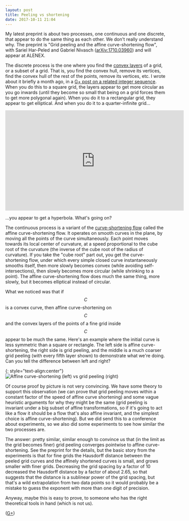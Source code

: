 ```yaml
---
layout: post
title: Peeling vs shortening
date: 2017-10-11 21:04
---
```

My latest preprint is about two processes, one continuous and one discrete, that appear to do the same thing as each other. We don't really understand why.
The preprint is "Grid peeling and the affine curve-shortening flow", with Sariel Har-Peled and Gabriel Nivasch ([arXiv:1710.03960](https://arxiv.org/abs/1710.03960)) and will appear at ALENEX.

The discrete process is the one where you find the [convex layers](https://en.wikipedia.org/wiki/Convex_layers) of a grid, or a subset of a grid. That is, you find the convex hull, remove its vertices, find the convex hull of the rest of the points, remove its vertices, etc. I wrote about it briefly a month ago, in a [G+ post on a related integer sequence](https://plus.google.com/100003628603413742554/posts/32p3w4KWLXn).
When you do this to a square grid, the layers appear to get more circular as you go inwards (until they become so small that being on a grid forces them to get more polygonal again). When you do it to a rectangular grid, they appear to get elliptical. And when you do it to a quarter-infinite grid...

<div style="text-align:center">
<iframe style="border:none" width="560" height="315" src="https://www.youtube.com/embed/rX3r8KaLHck" allowfullscreen></iframe></div>

...you appear to get a hyperbola. What's going on?

The continuous process is a variant of the [curve-shortening flow](https://en.wikipedia.org/wiki/Curve-shortening_flow) called the affine curve-shortening flow. It operates on smooth curves in the plane, by moving all the points of the curve simultaneously. Each point moves towards its local center of curvature, at a speed proportional to the cube root of the curvature (the inverse of the cube root of the radius of curvature). If you take the "cube root" part out, you get the curve-shortening flow, under which every simple closed curve instantaneously smooths itself, then more slowly becomes convex (while avoiding self-intersections), then slowly becomes more circular (while shrinking to a point). The affine curve-shortening flow does much the same thing, more slowly, but it becomes elliptical instead of circular.

What we noticed was that if $$C$$ is a convex curve, then affine curve-shortening on $$C$$ and the convex layers of the points of a fine grid inside $$C$$ appear to be much the same. Here's an example where the initial curve is less symmetric than a square or rectangle. The left side is affine curve-shortening, the right side is grid peeling, and the middle is a much coarser grid peeling (with every fifth layer shown) to demonstrate what we're doing. Can you tell the difference between left and right?

{: style="text-align:center"}
![Affine curve-shortening (left) vs grid peeling (right)]({{site.baseurl}}/assets/2017/peeling-vs-flow.png)

Of course proof by picture is not very convincing. We have some theory to support this observation (we can prove that grid peeling moves within a constant factor of the speed of affine curve shortening) and some vague heuristic arguments for why they might be the same (grid peeling is invariant under a big subset of affine transformations, so if it's going to act like a flow it should be a flow that's also affine invariant, and the simplest choice is affine curve-shortening). But we did send this to a conference about experiments, so we also did some experiments to see how similar the two processes are.

The answer: pretty similar, similar enough to convince us that (in the limit as the grid becomes finer) grid peeling converges pointwise to affine curve-shortening. See the preprint for the details, but the basic story from the experiments is that for fine grids the Hausdorff distance between the peeled grid curves and the affinely shortened curves is small, and grows smaller with finer grids. Decreasing the grid spacing by a factor of 10 decreased the Hausdorff distance by a factor of about 2.65, so that suggests that the distance is a sublinear power of the grid spacing, but that's a wild extrapolation from two data points so it would probably be a mistake to guess the exponent with more than one digit of precision.

Anyway, maybe this is easy to prove, to someone who has the right theoretical tools in hand (which is not us).

([G+](https://plus.google.com/100003628603413742554/posts/H84hBAh1Vbg))